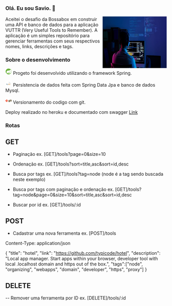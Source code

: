 ### Olá. Eu sou Savio. 👋
<img align="right" width="200" height="161" src="https://github.com/Saviocarval/vuttr/blob/master/images/back-end.jpg">

Aceitei o desafio da Bossabox em construir uma API e banco de dados para a aplicação VUTTR (Very Useful Tools to Remember). A aplicação é um simples repositório para gerenciar ferramentas com seus respectivos nomes, links, descrições e tags.

### Sobre o desenvolvimento
<code><img height="20" src="https://raw.githubusercontent.com/github/explore/80688e429a7d4ef2fca1e82350fe8e3517d3494d/topics/spring-boot/spring-boot.png"></code>
Progeto foi desenvolvido utilizando o framework Spring.

<code><img height="20" src="https://raw.githubusercontent.com/github/explore/80688e429a7d4ef2fca1e82350fe8e3517d3494d/topics/mysql/mysql.png"></code>
Persistencia de dados feita com Spring Data Jpa e banco de dados Mysql.

<code><img height="20" src="https://raw.githubusercontent.com/github/explore/80688e429a7d4ef2fca1e82350fe8e3517d3494d/topics/git/git.png"></code>
Versionamento do codigo com git.

Deploy realizado no heroku e documentado com swagger [Link](https://vuttr-api-tools.herokuapp.com/swagger-ui.html)

### Rotas

## GET

- Paginação 
ex. [GET]/tools?page=0&size=10 

- Ordenação
ex. [GET]/tools?sort=title,asc&sort=id,desc

- Busca por tags
ex. [GET]/tools?tag=node   (node é a tag sendo buscada neste exemplo)

- Busca por tags com paginação e ordenação
ex. [GET]/tools?tag=node&page=0&size=10&sort=title,asc&sort=id,desc

- Buscar por id 
ex. [GET]/tools/:id

## POST

- Cadastrar uma nova ferramenta
ex. [POST]/tools 

Content-Type: application/json

{
    "title": "hotel",
    "link": "https://github.com/typicode/hotel",
    "description": "Local app manager. Start apps within your browser, developer tool with local .localhost domain and https out of the box.",
     "tags":["node", "organizing", "webapps", "domain", "developer", "https", "proxy"]
}

## DELETE

-- Remover uma ferramenta por ID
ex. [DELETE]/tools/:id





